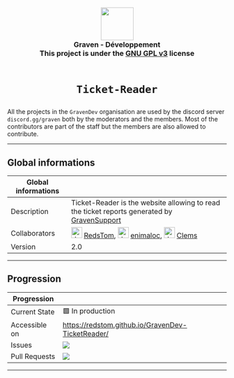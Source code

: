 <h3 align="center">
  <img src="https://avatars.githubusercontent.com/u/78621926?s=200&v=4" width="75"><br/>
  Graven - Développement<br/>
  This project is under the <a href="https://choosealicense.com/licenses/gpl-3.0/">GNU GPL v3</a> license<br/><br/>
</h3>

# <p align="center">`Ticket-Reader`</p>

All the projects in the <code>GravenDev</code> organisation are used by the discord server <code>
discord.gg/graven</code> both by the moderators and the members.
Most of the contributors are part of the staff but the members are also allowed to contribute.
  
---
## Global informations

| Global informations |                                                                                                                                                                                                                                                                       |
|---------------------|-----------------------------------------------------------------------------------------------------------------------------------------------------------------------------------------------------------------------------------------------------------------------|
| Description         | Ticket-Reader is the website allowing to read the ticket reports generated by [GravenSupport](https://github.com/GravenDev/GravenSupport) |
| Collaborators       | <img src="https://avatars.githubusercontent.com/u/44524788?v=4" alt="drawing" width="25"/> [RedsTom](https://github.com/RedsTom), <img src="https://avatars.githubusercontent.com/u/44118516?v=4" alt="drawing" width="25"/> [enimaloc](https://github.com/enimaloc), <img src="https://avatars.githubusercontent.com/u/23144015?v=4" alt="drawing" width="25"/> [Clems](https://github.com/g-Clems)     |
| Version             | 2.0                                                                                                                                                                                                                                                                   |

---

## Progression
| Progression            |             |
|------------------------|-------------|
| Current State          | 🟩 In production     |
| Accessible on | https://redstom.github.io/GravenDev-TicketReader/ |
| Issues | ![](https://img.shields.io/github/issues/GravenDev/Ticket-Reader?style=for-the-badge) |
| Pull Requests | ![](https://img.shields.io/github/issues-pr/GravenDev/Ticket-Reader?style=for-the-badge) |

--- 
